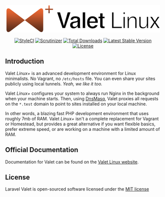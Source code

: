 <p align="center"><img width="500" src="images/logo.png"></p>

<p align="center">
<a href="https://github.styleci.io/repos/218757845"><img src="https://github.styleci.io/repos/218757845/shield?branch=master" alt="StyleCI"></a>
<a href="https://scrutinizer-ci.com/g/genesisweb/valet-linux-plus/?branch=master"><img src="https://scrutinizer-ci.com/g/genesisweb/valet-linux-plus/badges/quality-score.png?b=master" alt="Scrutinizer"></a>
<a href="https://packagist.org/packages/genesisweb/valet-linux-plus"><img src="https://poser.pugx.org/genesisweb/valet-linux-plus/downloads.svg" alt="Total Downloads"></a>
<a href="https://packagist.org/packages/genesisweb/valet-linux-plus"><img src="https://poser.pugx.org/genesisweb/valet-linux-plus/v/stable.svg" alt="Latest Stable Version"></a>
<a href="https://packagist.org/packages/genesisweb/valet-linux-plus"><img src="https://poser.pugx.org/genesisweb/valet-linux-plus/license.svg" alt="License"></a>
</p>

## Introduction

Valet *Linux+* is an advanced development environment for Linux minimalists. No Vagrant, no `/etc/hosts` file. You can even share your sites publicly using local tunnels. _Yeah, we like it too._

Valet *Linux+* configures your system to always run Nginx in the background when your machine starts. Then, using [DnsMasq](https://en.wikipedia.org/wiki/Dnsmasq), Valet proxies all requests on the `*.test` domain to point to sites installed on your local machine.

In other words, a blazing fast PHP development environment that uses roughly 7mb of RAM. Valet *Linux+* isn't a complete replacement for Vagrant or Homestead, but provides a great alternative if you want flexible basics, prefer extreme speed, or are working on a machine with a limited amount of RAM.

## Official Documentation

Documentation for Valet can be found on the [Valet Linux website](https://valetlinux.plus/).

## License

Laravel Valet is open-sourced software licensed under the [MIT license](http://opensource.org/licenses/MIT)
